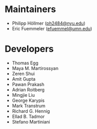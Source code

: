 # Maintainers

- Philipp Höllmer (ph2484@nyu.edu)
- Eric Fuemmeler (efuemmel@umn.edu)

# Developers
- Thomas Egg
- Maya M. Martirossyan
- Zeren Shui
- Amit Gupta
- Pawan Prakash
- Adrian Roitberg
- Mingjie Liu
- George Karypis
- Mark Transtrum
- Richard G. Hennig
- Ellad B. Tadmor
- Stefano Martiniani
